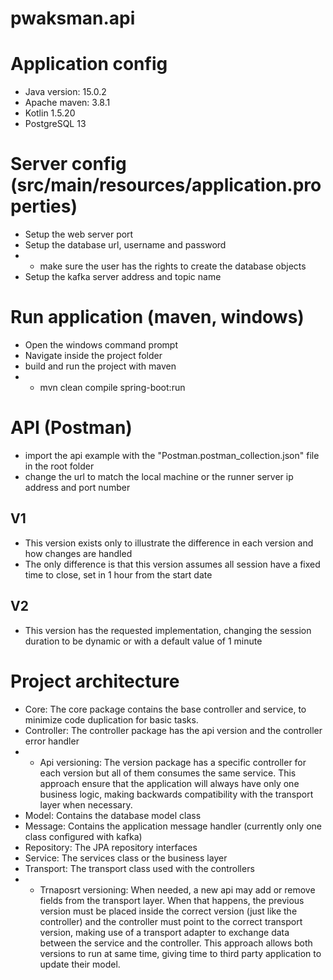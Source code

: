 # pwaksman.api

# Application config
- Java version: 15.0.2
- Apache maven: 3.8.1
- Kotlin 1.5.20
- PostgreSQL 13

# Server config (src/main/resources/application.properties)
- Setup the web server port
- Setup the database url, username and password
- - make sure the user has the rights to create the database objects
- Setup the kafka server address and topic name

# Run application (maven, windows)
- Open the windows command prompt
- Navigate inside the project folder
- build and run the project with maven
- - mvn clean compile spring-boot:run

# API (Postman)
- import the api example with the "Postman.postman_collection.json" file in the root folder
- change the url to match the local machine or the runner server ip address and port number

## V1
- This version exists only to illustrate the difference in each version and how changes are handled
- The only difference is that this version assumes all session have a fixed time to close, set in 1 hour from the start date

## V2
- This version has the requested implementation, changing the session duration to be dynamic or with a default value of 1 minute

# Project architecture
- Core: The core package contains the base controller and service, to minimize code duplication for basic tasks.
- Controller: The controller package has the api version and the controller error handler
- - Api versioning: The version package has a specific controller for each version but all of them consumes the same service. This approach ensure that the application will always have only one business logic, making backwards compatibility with the transport layer when necessary.
- Model: Contains the database model class
- Message: Contains the application message handler (currently only one class configured with kafka)
- Repository: The JPA repository interfaces
- Service: The services class or the business layer
- Transport: The transport class used with the controllers
- - Trnaposrt versioning: When needed, a new api may add or remove fields from the transport layer. When that happens, the previous version must be placed inside the correct version (just like the controller) and the controller must point to the correct transport version, making use of a transport adapter to exchange data between the service and the controller. This approach allows both versions to run at same time, giving time to third party application to update their model.
